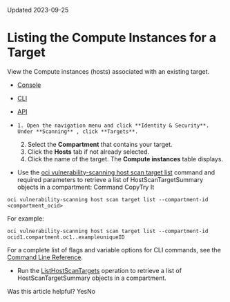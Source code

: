 Updated 2023-09-25
# Listing the Compute Instances for a Target
View the Compute instances (hosts) associated with an existing target.
  * [Console](https://docs.oracle.com/en-us/iaas/scanning/using/view-host-target-instances.htm)
  * [CLI](https://docs.oracle.com/en-us/iaas/scanning/using/view-host-target-instances.htm)
  * [API](https://docs.oracle.com/en-us/iaas/scanning/using/view-host-target-instances.htm)


  *     1. Open the navigation menu and click **Identity & Security**. Under **Scanning** , click **Targets**.
    2. Select the **Compartment** that contains your target.
    3. Click the **Hosts** tab if not already selected.
    4. Click the name of the target.
The **Compute instances** table displays.
  * Use the [oci vulnerability-scanning host scan target list](https://docs.oracle.com/iaas/tools/oci-cli/latest/oci_cli_docs/cmdref/vulnerability-scanning/host/scan/target/list.html) command and required parameters to retrieve a list of HostScanTargetSummary objects in a compartment:
Command
CopyTry It
```
oci vulnerability-scanning host scan target list --compartment-id <compartment_ocid>
```

For example:
```
oci vulnerability-scanning host scan target list --compartment-id ocid1.compartment.oc1..exampleuniqueID
```

For a complete list of flags and variable options for CLI commands, see the [Command Line Reference](https://docs.oracle.com/iaas/tools/oci-cli/latest/oci_cli_docs/index.html).
  * Run the [ListHostScanTargets](https://docs.oracle.com/iaas/api/#/en/scanning/latest/HostScanTarget/ListHostScanTargets) operation to retrieve a list of HostScanTargetSummary objects in a compartment.


Was this article helpful?
YesNo

